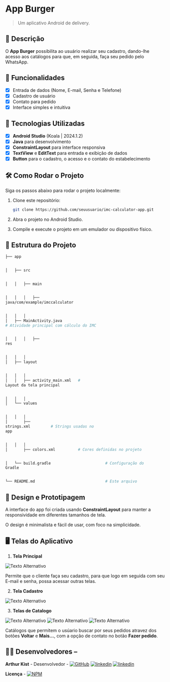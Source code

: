 # **App Burger**

> Um aplicativo Android de delivery.

## 📱 Descrição

O **App Burger** possibilita ao usuário realizar seu cadastro, dando-lhe acesso aos catálogos para que, em seguida, faça seu pedido pelo WhatsApp.

## 🔧 Funcionalidades

- [x] Entrada de dados (Nome, E-mail, Senha e Telefone)
- [x] Cadastro de usuário
- [x] Contato para pedido
- [x] Interface simples e intuitiva

## 🚀 Tecnologias Utilizadas

- [x] **Android Studio** (Koala | 2024.1.2)
- [x] **Java** para desenvolvimento
- [x] **ConstraintLayout** para interface responsiva
- [x] **TextView** e **EditText** para entrada e exibição de dados
- [x] **Button**   para o cadastro, o acesso e o contato do estabelecimento

## 🛠️ Como Rodar o Projeto

Siga os passos abaixo para rodar o projeto localmente:

1. Clone este repositório:

    ```bash
    git clone https://github.com/seuusuario/imc-calculator-app.git

    ```

2. Abra o projeto no Android Studio.
3. Compile e execute o projeto em um emulador ou dispositivo físico.

## 📂 Estrutura do Projeto

```bash
├── app


│   ├── src


│   │   ├── main


│   │   │   ├──
java/com/example/imccalculator


│   │   │  
│   ├── MainActivity.java      
# Atividade principal com cálculo do IMC


│   │   │   ├──
res


│   │   │  
│   ├── layout


│   │   │  
│   │   ├── activity_main.xml   #
Layout da tela principal


│   │   │  
│   └── values


│   │   │  
│       ├──
strings.xml         # Strings usadas no
app


│   │   │  
│       ├── colors.xml          # Cores definidas no projeto


│   └── build.gradle                        # Configuração do
Gradle


└── README.md                               # Este arquivo
```
## 🎨 Design e Prototipagem
 
A interface do app foi criada usando **ConstraintLayout** para manter a responsividade em diferentes tamanhos de tela.
 
O design é minimalista e fácil de usar, com foco na simplicidade.
 
 ## 🖥️ Telas do Aplicativo

1. **Tela Principal**
   
![Texto Alternativo](https://github.com/Kist19/AppBurgerAvaliativo/blob/master/principal.png?raw=true)

Permite que o cliente faça seu cadastro, para que logo em seguida com seu E-mail e senha, possa acessar outras telas.


2. **Tela Cadastro**

![Texto Alternativo](https://github.com/Kist19/AppBurgerAvaliativo/blob/master/cadastro.png?raw=true)




3. **Telas de Catalogo**

![Texto Alternativo](https://github.com/Kist19/AppBurgerAvaliativo/blob/master/catalogoa.png?raw=true) ![Texto Alternativo](https://github.com/Kist19/AppBurgerAvaliativo/blob/master/catalogob.png?raw=true) ![Texto Alternativo](https://github.com/Kist19/AppBurgerAvaliativo/blob/master/catalogoc.png?raw=true)

Catálogos que permitem o usúario buscar por seus pedidos atravez dos botões **Voltar** e **Mais...**, com a opção de contato no botão **Fazer pedido**.

## 👨‍💻 Desenvolvedores –

**Arthur Kist** - Desenvolvedor - [![GitHub](https://img.shields.io/badge/GitHub-100000?style=for-the-badge&logo=github&logoColor=white)](https://github.com/Kist19) [![linkedin](https://img.shields.io/badge/LinkedIn-0077B5?style=for-the-badge&logo=linkedin&logoColor=white)](https://www.linkedin.com/in/arthur-kist-34b176254/) [![linkedin](https://img.shields.io/badge/Instagram-E4405F?style=for-the-badge&logo=instagram&logoColor=white)](https://www.instagram.com/kist_19_/)

**Licença** - [![NPM](https://img.shields.io/npm/l/react)](https://github.com/Kist19/AppBurgerAvaliativo/blob/master/LICENSE)

